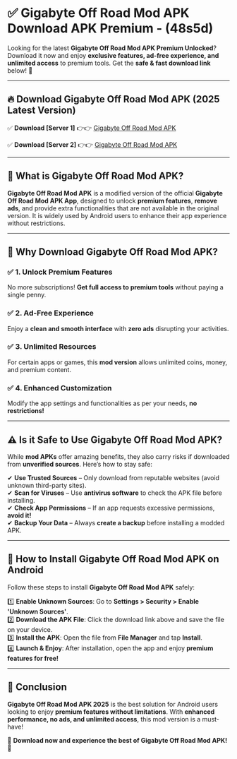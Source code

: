 
# ✅ Gigabyte Off Road Mod APK Download APK Premium -  (48s5d) 

Looking for the latest **Gigabyte Off Road Mod APK Premium Unlocked**? Download it now and enjoy **exclusive features, ad-free experience, and unlimited access** to premium tools. Get the **safe & fast download link** below! 🚀

---

## 🔥 Download Gigabyte Off Road Mod APK (2025 Latest Version)

✅ **Download [Server 1]** 👉👉 [Gigabyte Off Road Mod APK ](https://apkcomod.com?title=Gigabyte_Off_Road_Mod_APK)  

✅ **Download [Server 2]** 👉👉 [Gigabyte Off Road Mod APK ](https://apkcomod.com?title=Gigabyte_Off_Road_Mod_APK)  


---

## 📌 What is Gigabyte Off Road Mod APK?

**Gigabyte Off Road Mod APK** is a modified version of the official **Gigabyte Off Road Mod APK App**, designed to unlock **premium features**, **remove ads**, and provide extra functionalities that are not available in the original version. It is widely used by Android users to enhance their app experience without restrictions.

---

## 🌟 Why Download Gigabyte Off Road Mod APK?

### ✅ 1. Unlock Premium Features
No more subscriptions! **Get full access to premium tools** without paying a single penny.

### ✅ 2. Ad-Free Experience
Enjoy a **clean and smooth interface** with **zero ads** disrupting your activities.

### ✅ 3. Unlimited Resources
For certain apps or games, this **mod version** allows unlimited coins, money, and premium content.

### ✅ 4. Enhanced Customization
Modify the app settings and functionalities as per your needs, **no restrictions!**

---

## ⚠️ Is it Safe to Use Gigabyte Off Road Mod APK?

While **mod APKs** offer amazing benefits, they also carry risks if downloaded from **unverified sources**. Here’s how to stay safe:

✔ **Use Trusted Sources** – Only download from reputable websites (avoid unknown third-party sites).  
✔ **Scan for Viruses** – Use **antivirus software** to check the APK file before installing.  
✔ **Check App Permissions** – If an app requests excessive permissions, **avoid it!**  
✔ **Backup Your Data** – Always **create a backup** before installing a modded APK.

---

## 📲 How to Install Gigabyte Off Road Mod APK on Android

Follow these steps to install **Gigabyte Off Road Mod APK** safely:

1️⃣ **Enable Unknown Sources**: Go to **Settings > Security > Enable 'Unknown Sources'**.  
2️⃣ **Download the APK File**: Click the download link above and save the file on your device.  
3️⃣ **Install the APK**: Open the file from **File Manager** and tap **Install**.  
4️⃣ **Launch & Enjoy**: After installation, open the app and enjoy **premium features for free!**

---

## 🚀 Conclusion

**Gigabyte Off Road Mod APK 2025** is the best solution for Android users looking to enjoy **premium features without limitations**. With **enhanced performance, no ads, and unlimited access**, this mod version is a must-have!

🔻 **Download now and experience the best of Gigabyte Off Road Mod APK!** 🔻

